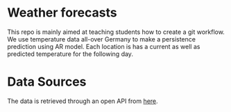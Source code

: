# Weather forecasts
This repo is mainly aimed at teaching students how to create a git workflow. We use temperature data all-over Germany to make a persistence prediction using AR model. Each location is has a current as well as predicted temperature for the following day.
# Data Sources
The data is retrieved through an open API from <a href="https://brightsky.dev/">here</a>.
